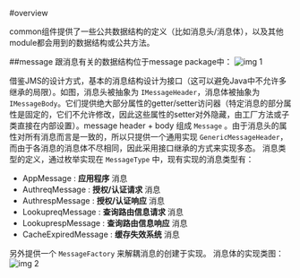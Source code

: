 #overview

common组件提供了一些公共数据结构的定义（比如消息头/消息体），以及其他module都会用到的数据结构或公共方法。

##message
跟消息有关的数据结构位于message package中：
![img 1][1]

借鉴JMS的设计方式，基本的消息结构设计为接口（这可以避免Java中不允许多继承的局限）。如图，消息头被抽象为 `IMessageHeader`，消息体被抽象为 `IMessageBody`。它们提供绝大部分属性的getter/setter访问器（特定消息的部分属性是固定的，它们不允许修改，因此这些属性的setter对外隐藏，由工厂方法或子类直接在内部设置）。message header + body 组成 `Message` 。由于消息头的属性对所有消息而言是一致的，所以只提供一个通用实现 `GenericMessageHeader`，而由于各消息的消息体不尽相同，因此采用接口继承的方式来实现多态。
消息类型的定义，通过枚举实现在 `MessageType` 中，现有实现的消息类型有：

- AppMessage : **应用程序** 消息
- AuthreqMessage : **授权/认证请求** 消息
- AuthrespMessage : **授权/认证响应** 消息
- LookupreqMessage : **查询路由信息请求** 消息
- LookuprespMessage : **查询路由信息响应** 消息
- CacheExpiredMessage : **缓存失效系统** 消息

另外提供一个 `MessageFactory` 来解耦消息的创建于实现。
消息体的实现类图：
![img 2][2]




[1]:https://raw.githubusercontent.com/yanghua/messagebus/master/screenshots/common/message-design.png
[2]:https://raw.githubusercontent.com/yanghua/messagebus/master/screenshots/common/messagebody.png